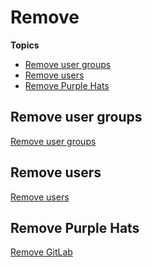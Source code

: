 # Remove

**Topics**

- [Remove user groups]()
- [Remove users]()
- [Remove Purple Hats]()

## Remove user groups
[Remove user groups](https://docs.developer.tech.gov.sg/docs/ship-hats-portal/#/manage-tools?id=remove-user-groups-from-a-project-tool)

## Remove users
[Remove users]()

## Remove Purple Hats

[Remove GitLab](https://docs.developer.tech.gov.sg/docs/ship-hats-portal/#/manage-tools?id=remove-project-tools)

